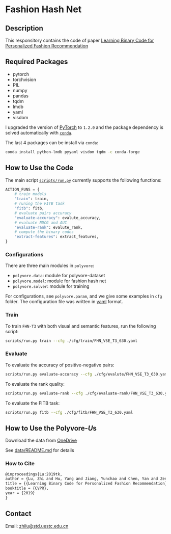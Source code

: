 # Fashion Hash Net

## Description

This responsitory contains the code of paper [Learning Binary Code for Personalized Fashion Recommendation](http://openaccess.thecvf.com/content_CVPR_2019/papers/Lu_Learning_Binary_Code_for_Personalized_Fashion_Recommendation_CVPR_2019_paper.pdf)

## Required Packages

- pytorch
- torchvision
- PIL
- numpy
- pandas
- tqdm
- lmdb
- yaml
- visdom

I upgraded the version of [PyTorch](https://pytorch.org) to `1.2.0` and the package dependency is solved automatically with [`conda`](https://docs.conda.io/en/latest/).

The last 4 packages can be install via `conda`:

```bash
conda install python-lmdb pyyaml visdom tqdm -c conda-forge
```

## How to Use the Code

The main script [`scripts/run.py`](scripts/run.py) currently supports the following functions:

```python
ACTION_FUNS = {
    # train models
    "train": train,
    # runing the FITB task
    "fitb": fitb,
    # evaluate pairs accuracy
    "evaluate-accuracy": evalute_accuracy,
    # evaluate NDCG and AUC
    "evaluate-rank": evalute_rank,
    # compute the binary codes
    "extract-features": extract_features,
}
```

### Configurations

There are three main modules in `polyvore`:

- `polyvore.data`: module for polyvore-dataset
- `polyvore.model`: module for fashion hash net
- `polyvore.solver`: module for training

For configurations, see `polyvore.param`, and we give some examples in `cfg` folder.
The configuration file was written in [yaml](https://pyyaml.org/) format.

### Train

To train `FHN-T3` with both visual and semantic features, run the following script:

```bash
scripts/run.py train --cfg ./cfg/train/FHN_VSE_T3_630.yaml
```

### Evaluate

To evaluate the accuracy of positive-negative pairs:

```bash
scripts/run.py evaluate-accuracy --cfg ./cfg/evalute/FHN_VSE_T3_630.yaml  
```

To evaluate the rank quality:

```bash
scripts/run.py evaluate-rank --cfg ./cfg/evaluate-rank/FHN_VSE_T3_630.yaml
```

To evaluate the FITB task:

```bash
scripts/run.py fitb --cfg ./cfg/fitb/FHN_VSE_T3_630.yaml 
```

## How to Use the Polyvore-$U$s

Download the data from [OneDrive](https://stduestceducn-my.sharepoint.com/:f:/g/personal/zhilu_std_uestc_edu_cn/Er7BPeXpVc5Egl9sufLB7V0BdYVoXDj8PcHqgYe3ze2i-w)

See [data/README.md](data/README.md) for details

### How to Cite

```latex
@inproceedings{Lu:2019tk,
author = {Lu, Zhi and Hu, Yang and Jiang, Yunchao and Chen, Yan and Zeng, Bing},
title = {{Learning Binary Code for Personalized Fashion Recommendation}},
booktitle = {CVPR},
year = {2019}
}
```

## Contact

Email: zhilu@std.uestc.edu.cn